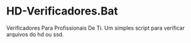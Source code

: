 # HD-Verificadores.Bat
Verificadores Para Profissionais De Ti. Um simples script para verificar arquivos do hd ou ssd.
